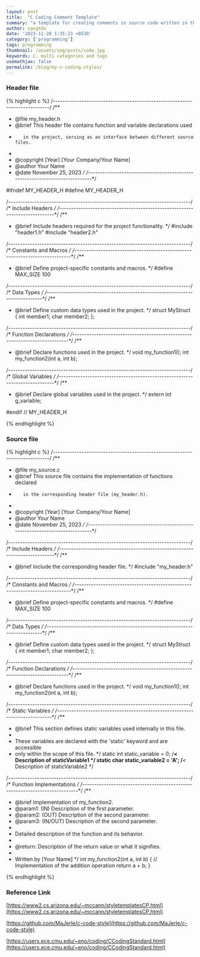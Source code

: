 ```yaml
---
layout: post
title:  "C Coding Comment Template"
summary: "a template for creating comments in source code written in the C programming language. The use of comments is crucial in source code to explain the meaning, functionality, or provide information about the author and creation date."
author: sangtdx
date: '2023-11-20 1:35:23 +0530'
category: ['programming']
tags: programming
thumbnail: /assets/img/posts/code.jpg
keywords: C, multi categories and tags
usemathjax: false
permalink: /blog/my-c-coding-styles/
---
```


### Header file

{% highlight c %}
/*----------------------------------------------------------------------------*/
/**
 * @file my_header.h
 * @brief This header file contains function and variable declarations used
 *        in the project, serving as an interface between different source files.
 *
 * @copyright [Year] [Your Company/Your Name]
 * @author Your Name
 * @date November 25, 2023
 */
/*----------------------------------------------------------------------------*/

#ifndef MY_HEADER_H
#define MY_HEADER_H

/*----------------------------------------------------------------------------*/
/* Include Headers                                                            */
/*----------------------------------------------------------------------------*/
/** 
 * @brief Include headers required for the project functionality.
 */
#include "header1.h"
#include "header2.h"

/*----------------------------------------------------------------------------*/
/* Constants and Macros                                                       */
/*----------------------------------------------------------------------------*/
/** 
 * @brief Define project-specific constants and macros.
 */
#define MAX_SIZE 100

/*----------------------------------------------------------------------------*/
/* Data Types                                                                 */
/*----------------------------------------------------------------------------*/
/** 
 * @brief Define custom data types used in the project.
 */
struct MyStruct {
    int member1;
    char member2;
};

/*----------------------------------------------------------------------------*/
/* Function Declarations                                                      */
/*----------------------------------------------------------------------------*/
/** 
 * @brief Declare functions used in the project.
 */
void my_function1();
int my_function2(int a, int b);

/*----------------------------------------------------------------------------*/
/* Global Variables                                                           */
/*----------------------------------------------------------------------------*/
/** 
 * @brief Declare global variables used in the project.
 */
extern int g_variable;

#endif // MY_HEADER_H

{% endhighlight %}

### Source file

{% highlight c %}
/*----------------------------------------------------------------------------*/
/**
 * @file my_source.c
 * @brief This source file contains the implementation of functions declared
 *        in the corresponding header file (my_header.h).
 *
 * @copyright [Year] [Your Company/Your Name]
 * @author Your Name
 * @date November 25, 2023
 */
/*----------------------------------------------------------------------------*/

/*----------------------------------------------------------------------------*/
/* Include Headers                                                            */
/*----------------------------------------------------------------------------*/
/** 
 * @brief Include the corresponding header file.
 */
#include "my_header.h"

/*----------------------------------------------------------------------------*/
/* Constants and Macros                                                       */
/*----------------------------------------------------------------------------*/
/** 
 * @brief Define project-specific constants and macros.
 */
#define MAX_SIZE 100

/*----------------------------------------------------------------------------*/
/* Data Types                                                                 */
/*----------------------------------------------------------------------------*/
/** 
 * @brief Define custom data types used in the project.
 */
struct MyStruct {
    int member1;
    char member2;
};

/*----------------------------------------------------------------------------*/
/* Function Declarations                                                      */
/*----------------------------------------------------------------------------*/
/** 
 * @brief Declare functions used in the project.
 */
void my_function1();
int my_function2(int a, int b);

/*----------------------------------------------------------------------------*/
/* Static Variables                                                           */
/*----------------------------------------------------------------------------*/
/** 
 * @brief This section defines static variables used internally in this file.
 * 
 * These variables are declared with the 'static' keyword and are accessible 
 * only within the scope of this file.
 */
static int static_variable = 0;         /**< Description of staticVariable1 */
static char static_variable2 = 'A';     /**< Description of staticVariable2 */

/*----------------------------------------------------------------------------*/
/* Function Implementations                                                   */
/*----------------------------------------------------------------------------*/
/**
 * @brief Implementation of my_function2.
 * @param1: (IN) Description of the first parameter.
 * @param2: (OUT) Description of the second parameter.
 * @param3: (IN/OUT) Description of the second parameter.
 *
 * Detailed description of the function and its behavior.
 *
 * @return: Description of the return value or what it signifies.
 *
 * Written by [Your Name]
 */
int my_function2(int a, int b) {
    // Implementation of the addition operation
    return a + b;
}

{% endhighlight %}

### Reference Link

[https://www2.cs.arizona.edu/~mccann/styletemplatesCP.html](https://www2.cs.arizona.edu/~mccann/styletemplatesCP.html)

[https://github.com/MaJerle/c-code-style](https://github.com/MaJerle/c-code-style)

[https://users.ece.cmu.edu/~eno/coding/CCodingStandard.html](https://users.ece.cmu.edu/~eno/coding/CCodingStandard.html)